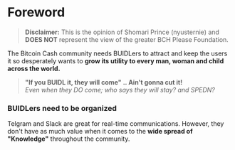 # Foreword

> __Disclaimer:__ This is the opinion of Shomari Prince (nyusternie) and __DOES NOT__ represent the view of the greater BCH Please Foundation.

The Bitcoin Cash community needs BUIDLers to attract and keep the users it so desperately wants to __grow its utility to every man, woman and child across the world.__

> __"If you BUIDL it, they will come" .. Ain't gonna cut it!__  
_Even when they DO come; who says they will stay? and SPEDN?_

### BUIDLers need to be organized

Telgram and Slack are great for real-time communications. However, they don't have as much value when it comes to the __wide spread of "Knowledge"__ throughout the community.
